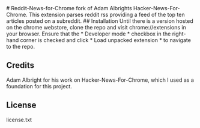 <snippet>
  <content>
# Reddit-News-for-Chrome
fork of Adam Albrights Hacker-News-For-Chrome. This extension parses reddit rss providing a feed of the top ten articles posted on a subreddit.
## Installation
Until there is a version hosted on the chrome webstore, clone the repo and visit chrome://extensions in your browser. Ensure that the * Developer mode * checkbox in the right-hand corner is checked and click * Load unpacked extension * to navigate to the repo.

## Credits
Adam Albright for his work on Hacker-News-For-Chrome, which I used as a foundation for this project.
## License
license.txt
  </content>
</snippet>
